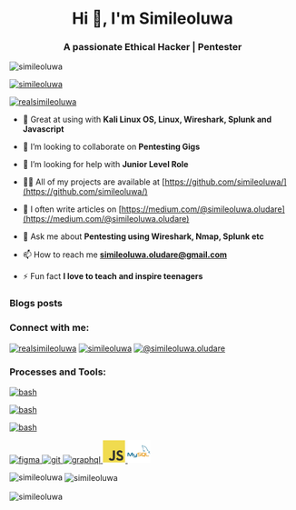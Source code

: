 <h1 align="center">Hi 👋, I'm Simileoluwa</h1>
<h3 align="center">A passionate Ethical Hacker | Pentester</h3>

<p align="left"> <img src="https://komarev.com/ghpvc/?username=simileoluwa&label=Profile%20views&color=0e75b6&style=flat" alt="simileoluwa" /> </p>

<p align="left"> <a href="https://github.com/ryo-ma/github-profile-trophy"><img src="https://github-profile-trophy.vercel.app/?username=simileoluwa" alt="simileoluwa" /></a> </p>

<p align="left"> <a href="https://twitter.com/realsimileoluwa" target="blank"><img src="https://img.shields.io/twitter/follow/realsimileoluwa?logo=twitter&style=for-the-badge" alt="realsimileoluwa" /></a> </p>

- 🌱 Great at using with **Kali Linux OS, Linux, Wireshark, Splunk and Javascript**

- 👯 I’m looking to collaborate on **Pentesting Gigs**

- 🤝 I’m looking for help with **Junior Level Role**

- 👨‍💻 All of my projects are available at [https://github.com/simileoluwa/](https://github.com/simileoluwa/)

- 📝 I often write articles on [https://medium.com/@simileoluwa.oludare](https://medium.com/@simileoluwa.oludare)

- 💬 Ask me about **Pentesting using Wireshark, Nmap, Splunk etc**

- 📫 How to reach me **simileoluwa.oludare@gmail.com**

- ⚡ Fun fact **I love to teach and inspire teenagers**

### Blogs posts
<!-- BLOG-POST-LIST:START -->
<!-- BLOG-POST-LIST:END -->

<h3 align="left">Connect with me:</h3>
<p align="left">
<a href="https://twitter.com/realsimileoluwa" target="blank"><img align="center" src="https://raw.githubusercontent.com/rahuldkjain/github-profile-readme-generator/master/src/images/icons/Social/twitter.svg" alt="realsimileoluwa" height="30" width="40" /></a>  <a href="https://linkedin.com/in/simileoluwa" target="blank"><img align="center" src="https://raw.githubusercontent.com/rahuldkjain/github-profile-readme-generator/master/src/images/icons/Social/linked-in-alt.svg" alt="simileoluwa" height="30" width="40" /></a>  <a href="https://medium.com/@simileoluwa.oludare" target="blank"><img align="center" src="https://raw.githubusercontent.com/rahuldkjain/github-profile-readme-generator/master/src/images/icons/Social/medium.svg" alt="@simileoluwa.oludare" height="30" width="40" /></a>
</p>

<h3 align="left">Processes and Tools:</h3>
<p align="left"> 

<a href="[https://www.kali.org/" target="_blank" rel="noreferrer"> <img src="https://www.vectorlogo.zone/logos/linux/linux-ar21~bgwhite.svg" alt="bash" width="" height="40"/> </a> 

<a href="https://www.gnu.org/software/bash/" target="_blank" rel="noreferrer"> <img src="https://www.vectorlogo.zone/logos/gnu_bash/gnu_bash-ar21~bgwhite.svg" alt="bash" width="" height="40"/> </a>

<a href="https://www.wireshark.org/" target="_blank" rel="noreferrer"> <img src="https://www.vectorlogo.zone/logos/wireshark/wireshark-ar21~bgwhite.svg" alt="bash" width="" height="40"/> </a>

<a href="https://www.figma.com/" target="_blank" rel="noreferrer"> <img src="https://www.vectorlogo.zone/logos/figma/figma-icon.svg" alt="figma" width="" height="40"/> </a> <a href="https://git-scm.com/" target="_blank" rel="noreferrer"> <img src="https://www.vectorlogo.zone/logos/git-scm/git-scm-icon.svg" alt="git" width="" height="40"/> </a>  <a href="https://graphql.org" target="_blank" rel="noreferrer"> <img src="https://www.vectorlogo.zone/logos/graphql/graphql-icon.svg" alt="graphql" width="" height="40"/> </a>  <a href="https://developer.mozilla.org/en-US/docs/Web/JavaScript" target="_blank" rel="noreferrer"> <img src="https://raw.githubusercontent.com/devicons/devicon/master/icons/javascript/javascript-original.svg" alt="javascript" width="" height="40"/> </a>  <a href="https://www.mysql.com/" target="_blank" rel="noreferrer"> <img src="https://raw.githubusercontent.com/devicons/devicon/master/icons/mysql/mysql-original-wordmark.svg" alt="mysql" width="" height="40"/> </a> 

<p><img align="left" src="https://github-readme-stats.vercel.app/api/top-langs?username=simileoluwa&show_icons=true&locale=en&layout=compact" alt="simileoluwa" /></p>

<p>&nbsp;<img align="center" src="https://github-readme-stats.vercel.app/api?username=simileoluwa&show_icons=true&locale=en" alt="simileoluwa" /></p>

<p><img align="center" src="https://github-readme-streak-stats.herokuapp.com/?user=simileoluwa&" alt="simileoluwa" /></p>
